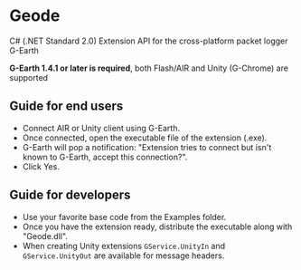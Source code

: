 Geode
=====
C# (.NET Standard 2.0) Extension API for the cross-platform packet logger G-Earth

**G-Earth 1.4.1 or later is required**, both Flash/AIR and Unity (G-Chrome) are supported

## Guide for end users
- Connect AIR or Unity client using G-Earth.
- Once connected, open the executable file of the extension (.exe).
- G-Earth will pop a notification: "Extension tries to connect but isn't known to G-Earth, accept this connection?".
- Click Yes.

## Guide for developers
- Use your favorite base code from the Examples folder.
- Once you have the extension ready, distribute the executable along with "Geode.dll".
- When creating Unity extensions `GService.UnityIn` and `GService.UnityOut` are available for message headers.